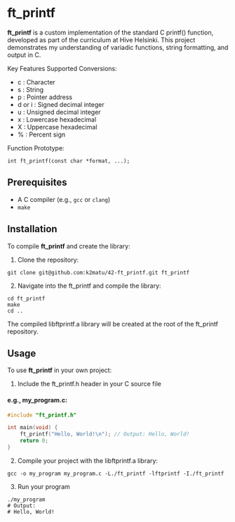 
# ft_printf

**ft_printf** is a custom implementation of the standard C printf() function, developed as part of the curriculum at Hive Helsinki. This project demonstrates my understanding of variadic functions, string formatting, and output in C.

Key Features Supported Conversions:
-  c : Character
- s : String
- p : Pointer address
- d or i : Signed decimal integer
- u : Unsigned decimal integer
- x : Lowercase hexadecimal
- X : Uppercase hexadecimal
- % : Percent sign

Function Prototype: 
```
int ft_printf(const char *format, ...);
```

## Prerequisites
- A C compiler (e.g., `gcc` or `clang`)  
- `make`  

## Installation
To compile **ft_printf** and create the library:
1. Clone the repository:
```
git clone git@github.com:k2matu/42-ft_printf.git ft_printf
```
2. Navigate into the ft_printf and compile the library:
```
cd ft_printf
make
cd ..
```
The compiled libftprintf.a library will be created at the root of the ft_printf repository.

## Usage

To use **ft_printf** in your own project:
1. Include the ft_printf.h header in your C source file 

#### e.g., my_program.c:
```c
#include "ft_printf.h"

int main(void) {
    ft_printf("Hello, World!\n"); // Output: Hello, World!
    return 0;
}
```
2. Compile your project with the libftprintf.a library:
```
gcc -o my_program my_program.c -L./ft_printf -lftprintf -I./ft_printf
```
3. Run your program
```
./my_program
# Output:
# Hello, World!
```
